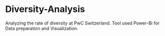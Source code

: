 # Diversity-Analysis
Analyzing the rate of diversity at PwC Switzerland. Tool used Power-Bi for Data preparation and Visualization.
